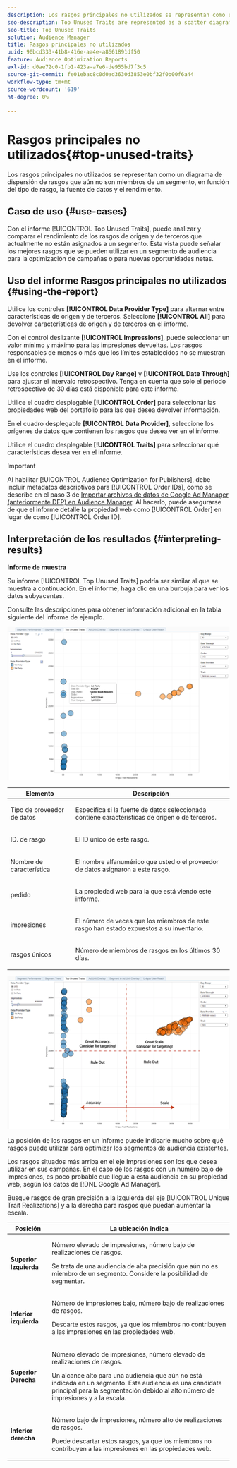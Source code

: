 ```yaml
---
description: Los rasgos principales no utilizados se representan como un diagrama de dispersión de rasgos que aún no son miembros de un segmento, en función del tipo de rasgo, la fuente de datos y el rendimiento.
seo-description: Top Unused Traits are represented as a scatter diagram of traits that are not yet members of a segment, based on trait type, data source, and performance.
seo-title: Top Unused Traits
solution: Audience Manager
title: Rasgos principales no utilizados
uuid: 90bcd333-41b8-416e-aa4e-a8661891df50
feature: Audience Optimization Reports
exl-id: d0ae72c0-1fb1-423a-a7e6-de955bd7f3c5
source-git-commit: fe01ebac8c0d0ad3630d3853e0bf32f0b00f6a44
workflow-type: tm+mt
source-wordcount: '619'
ht-degree: 0%

---
```


# Rasgos principales no utilizados{#top-unused-traits}

Los rasgos principales no utilizados se representan como un diagrama de dispersión de rasgos que aún no son miembros de un segmento, en función del tipo de rasgo, la fuente de datos y el rendimiento.

## Caso de uso {#use-cases}

Con el informe [!UICONTROL Top Unused Traits], puede analizar y comparar el rendimiento de los rasgos de origen y de terceros que actualmente no están asignados a un segmento. Esta vista puede señalar los mejores rasgos que se pueden utilizar en un segmento de audiencia para la optimización de campañas o para nuevas oportunidades netas.

## Uso del informe Rasgos principales no utilizados {#using-the-report}

Utilice los controles **[!UICONTROL Data Provider Type]** para alternar entre características de origen y de terceros. Seleccione **[!UICONTROL All]** para devolver características de origen y de terceros en el informe.

Con el control deslizante **[!UICONTROL Impressions]**, puede seleccionar un valor mínimo y máximo para las impresiones devueltas. Los rasgos responsables de menos o más que los límites establecidos no se muestran en el informe.

Use los controles **[!UICONTROL Day Range]** y **[!UICONTROL Date Through]** para ajustar el intervalo retrospectivo. Tenga en cuenta que solo el periodo retrospectivo de 30 días está disponible para este informe.

Utilice el cuadro desplegable **[!UICONTROL Order]** para seleccionar las propiedades web del portafolio para las que desea devolver información.

En el cuadro desplegable **[!UICONTROL Data Provider]**, seleccione los orígenes de datos que contienen los rasgos que desea ver en el informe.

Utilice el cuadro desplegable **[!UICONTROL Traits]** para seleccionar qué características desea ver en el informe.

>[!IMPORTANT]
>
>Al habilitar [!UICONTROL Audience Optimization for Publishers], debe incluir metadatos descriptivos para [!UICONTROL Order IDs], como se describe en el paso 3 de [Importar archivos de datos de Google Ad Manager (anteriormente DFP) en Audience Manager](../../../reporting/audience-optimization-reports/aor-publishers/import-dfp.md). Al hacerlo, puede asegurarse de que el informe detalle la propiedad web como [!UICONTROL Order] en lugar de como [!UICONTROL Order ID].

## Interpretación de los resultados {#interpreting-results}

**Informe de muestra**

Su informe [!UICONTROL Top Unused Traits] podría ser similar al que se muestra a continuación. En el informe, haga clic en una burbuja para ver los datos subyacentes.

Consulte las descripciones para obtener información adicional en la tabla siguiente del informe de ejemplo.

![](assets/publisher_unused_traits.png)

<table id="table_AFE2540583C34835B04584693ADFD26A"> 
 <thead> 
  <tr> 
   <th colname="col1" class="entry"> Elemento </th> 
   <th colname="col2" class="entry"> Descripción </th> 
  </tr>
 </thead>
 <tbody> 
  <tr> 
   <td colname="col1"> <p>Tipo de proveedor de datos <span class="wintitle"></span> </p> </td> 
   <td colname="col2"> <p>Especifica si la fuente de datos seleccionada contiene características de origen o de terceros. </p> </td> 
  </tr> 
  <tr> 
   <td colname="col1"> <p><span class="wintitle"> ID. de rasgo </span> </p> </td> 
   <td colname="col2"> <p>El ID único de este rasgo. </p> </td> 
  </tr> 
  <tr> 
   <td colname="col1"> <p><span class="wintitle"> Nombre de característica</span> </p> </td> 
   <td colname="col2"> <p>El nombre alfanumérico que usted o el proveedor de datos asignaron a este rasgo. </p> </td> 
  </tr> 
  <tr> 
   <td colname="col1"> <p><span class="wintitle"> pedido</span> </p> </td> 
   <td colname="col2"> <p>La propiedad web para la que está viendo este informe. </p> </td> 
  </tr> 
  <tr> 
   <td colname="col1"> <p><span class="wintitle"> impresiones</span> </p> </td> 
   <td colname="col2"> <p>El número de veces que los miembros de este rasgo han estado expuestos a su inventario. </p> </td> 
  </tr> 
  <tr> 
   <td colname="col1"> <p><span class="wintitle"> rasgos únicos</span> </p> </td> 
   <td colname="col2"> <p>Número de miembros de rasgos en los últimos 30 días. </p> </td> 
  </tr> 
 </tbody> 
</table>

![](assets/publisher_unused_traits_final.png)

La posición de los rasgos en un informe puede indicarle mucho sobre qué rasgos puede utilizar para optimizar los segmentos de audiencia existentes.

Los rasgos situados más arriba en el eje Impresiones son los que desea utilizar en sus campañas. En el caso de los rasgos con un número bajo de impresiones, es poco probable que llegue a esta audiencia en su propiedad web, según los datos de [!DNL Google Ad Manager].

Busque rasgos de gran precisión a la izquierda del eje [!UICONTROL Unique Trait Realizations] y a la derecha para rasgos que puedan aumentar la escala.

<table id="table_A29253B30DFA4CD7B3B7C320DE0BDEA4"> 
 <thead> 
  <tr> 
   <th colname="col1" class="entry"> Posición </th> 
   <th colname="col2" class="entry"> La ubicación indica </th> 
  </tr> 
 </thead>
 <tbody> 
  <tr> 
   <td colname="col1"> <p> <b>Superior Izquierda</b> </p> </td> 
   <td colname="col2"> <p>Número elevado de impresiones, número bajo de realizaciones de rasgos. </p> <p>Se trata de una audiencia de alta precisión que aún no es miembro de un segmento. Considere la posibilidad de segmentar. </p> </td> 
  </tr> 
  <tr> 
   <td colname="col1"> <p> <b>Inferior izquierda</b> </p> </td> 
   <td colname="col2"> <p>Número de impresiones bajo, número bajo de realizaciones de rasgos. </p> <p> Descarte estos rasgos, ya que los miembros no contribuyen a las impresiones en las propiedades web. </p> </td> 
  </tr> 
  <tr> 
   <td colname="col1"> <p> <b>Superior Derecha</b> </p> </td> 
   <td colname="col2"> <p>Número elevado de impresiones, número elevado de realizaciones de rasgos. </p> <p>Un alcance alto para una audiencia que aún no está indicada en un segmento. Esta audiencia es una candidata principal para la segmentación debido al alto número de impresiones y a la escala. </p> </td> 
  </tr> 
  <tr> 
   <td colname="col1"> <p> <b>Inferior derecha</b> </p> </td> 
   <td colname="col2"> <p>Número bajo de impresiones, número alto de realizaciones de rasgos. </p> <p> Puede descartar estos rasgos, ya que los miembros no contribuyen a las impresiones en las propiedades web. </p> </td> 
  </tr> 
 </tbody> 
</table>
